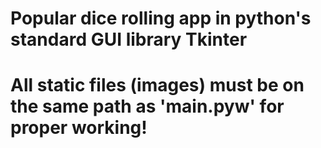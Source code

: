 # Popular dice rolling app in python's standard GUI library Tkinter
# All static files (images) must be on the same path as 'main.pyw' for proper working!
